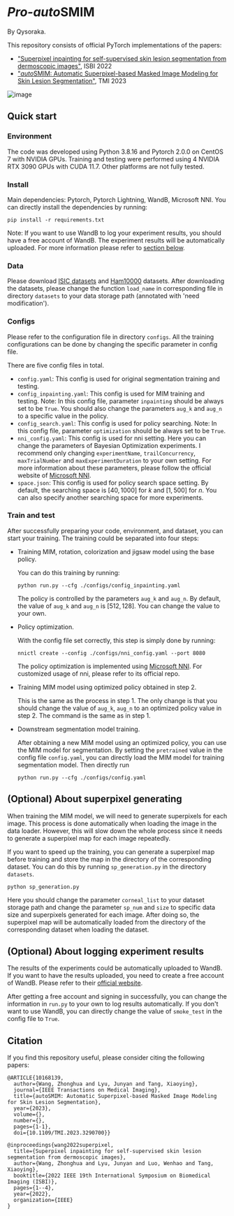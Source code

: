 
# *Pro-auto*SMIM
By Qysoraka.

This repository consists of official PyTorch implementations of the papers:
* ["Superpixel inpainting for self-supervised skin lesion segmentation from dermoscopic images"](https://ieeexplore.ieee.org/document/9761620), ISBI 2022
* ["*auto*SMIM: Automatic Superpixel-based Masked Image Modeling for Skin Lesion Segmentation"](https://ieeexplore.ieee.org/document/10168139), TMI 2023

![image](./assets/pipeline.jpg)

## Quick start

### Environment

The code was developed using Python 3.8.16 and Pytorch 2.0.0 on CentOS 7 with NVIDIA GPUs. Training and testing were performed using 4 NVIDIA RTX 3090 GPUs with CUDA 11.7. Other platforms are not fully tested.

### Install

Main dependencies: Pytorch, Pytorch Lightning, WandB, Microsoft NNI. You can directly install the dependencies by running:

```
pip install -r requirements.txt
```

Note: If you want to use WandB to log your experiment results, you should have a free account of WandB. The experiment results will be automatically uploaded. For more information please refer to [section below](#about-logging-experimental-results).

### Data

Please download [ISIC datasets](https://challenge.isic-archive.com/data/) and [Ham10000](https://www.kaggle.com/datasets/kmader/skin-cancer-mnist-ham10000) datasets. After downloading the datasets, please change the function `load_name` in corresponding file in directory `datasets` to your data storage path (annotated with 'need modification').

### Configs

Please refer to the configuration file in directory `configs`. All the training configurations can be done by changing the specific parameter in config file.

There are five config files in total.

* `config.yaml`: This config is used for original segmentation training and testing.
* `config_inpainting.yaml`: This config is used for MIM training and testing. Note: In this config file, parameter `inpainting` should be always set to be `True`. You should also change the parameters `aug_k` and `aug_n` to a specific value in the policy.
* `config_search.yaml`: This config is used for policy searching. Note: In this config file, parameter `optimization` should be always set to be `True`.
* `nni_config.yaml`: This config is used for nni setting. Here you can change the parameters of Bayesian Optimization experiments. I recommend only changing `experimentName`, `trailConcurrency`, `maxTrialNumber` and `maxExperimentDuration` to your own setting. For more information about these parameters, please follow the official website of [Microsoft NNI](https://github.com/microsoft/nni).
* `space.json`: This config is used for policy search space setting. By default, the searching space is $[40, 1000]$ for $k$ and $[1, 500]$ for $n$. You can also specify another searching space for more experiments.

### Train and test

After successfully preparing your code, environment, and dataset, you can start your training. The training could be separated into four steps:

* Training MIM, rotation, colorization and jigsaw model using the base policy.

  You can do this training by running:

  ```
  python run.py --cfg ./configs/config_inpainting.yaml
  ```
  The policy is controlled by the parameters `aug_k` and `aug_n`. By default, the value of `aug_k` and `aug_n` is $[512, 128]$. You can change the value to your own.

* Policy optimization.

  With the config file set correctly, this step is simply done by running:

  ```
  nnictl create --config ./configs/nni_config.yaml --port 8080
  ```

  The policy optimization is implemented using [Microsoft NNI](https://github.com/microsoft/nni). For customized usage of nni, please refer to its official repo.

* Training MIM model using optimized policy obtained in step 2.

  This is the same as the process in step 1. The only change is that you should change the value of `aug_k`, `aug_n` to an optimized policy value in step 2. The command is the same as in step 1.

* Downstream segmentation model training.

  After obtaining a new MIM model using an optimized policy, you can use the MIM model for segmentation. By setting the `pretrained` value in the config file `config.yaml`, you can directly load the MIM model for training segmentation model. Then directly run
  ```
  python run.py --cfg ./configs/config.yaml
  ```

## (Optional) About superpixel generating

When training the MIM model, we will need to generate superpixels for each image. This process is done automatically when loading the image in the data loader. However, this will slow down the whole process since it needs to generate a superpixel map for each image repeatedly.

If you want to speed up the training, you can generate a superpixel map before training and store the map in the directory of the corresponding dataset. You can do this by running `sp_generation.py` in the directory `datasets`.

```
python sp_generation.py
```

Here you should change the parameter `corneal_list` to your dataset storage path and change the parameter `sp_num` and `size` to specific data size and superpixels generated for each image. After doing so, the superpixel map will be automatically loaded from the directory of the corresponding dataset when loading the dataset.

## (Optional) About logging experiment results

The results of the experiments could be automatically uploaded to WandB. If you want to have the results uploaded, you need to create a free account of WandB. Please refer to their [official website](https://wandb.ai/site).

After getting a free account and signing in successfully, you can change the information in `run.py` to your own to log results automatically. If you don't want to use WandB, you can directly change the value of `smoke_test` in the config file to `True`.

## Citation
If you find this repository useful, please consider citing the following papers:

```
@ARTICLE{10168139,
  author={Wang, Zhonghua and Lyu, Junyan and Tang, Xiaoying},
  journal={IEEE Transactions on Medical Imaging},
  title={autoSMIM: Automatic Superpixel-based Masked Image Modeling for Skin Lesion Segmentation},
  year={2023},
  volume={},
  number={},
  pages={1-1},
  doi={10.1109/TMI.2023.3290700}}

@inproceedings{wang2022superpixel,
  title={Superpixel inpainting for self-supervised skin lesion segmentation from dermoscopic images},
  author={Wang, Zhonghua and Lyu, Junyan and Luo, Wenhao and Tang, Xiaoying},
  booktitle={2022 IEEE 19th International Symposium on Biomedical Imaging (ISBI)},
  pages={1--4},
  year={2022},
  organization={IEEE}
}
```